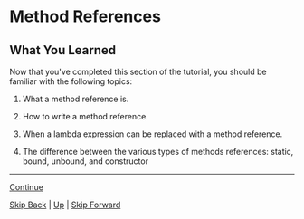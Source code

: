 # Method References

## What You Learned

Now that you've completed this section of the tutorial, you should be familiar
with the following topics:

1. What a method reference is.

2. How to write a method reference.

3. When a lambda expression can be replaced with a method reference.

4. The difference between the various types of methods references: static,
   bound, unbound, and constructor

---

[Continue](../optional/start.md)

[Skip Back](../lambda_expressions/start.md) | [Up](../start.md) | [Skip Forward](../optional/start.md)
